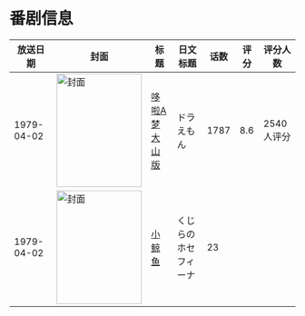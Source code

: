 # 番剧信息

|放送日期|封面|标题|日文标题|话数|评分|评分人数|
|---|---|---|---|---|---|---|
|1979-04-02|<img src="//lain.bgm.tv/pic/cover/c/64/b3/37460_gtg0V.jpg" alt="封面" style="width:150px;height:200px;object-fit:cover;">|[哆啦A梦 大山版](https://bangumi.tv/subject/37460)|ドラえもん|1787|8.6|2540人评分|
|1979-04-02|<img src="//lain.bgm.tv/pic/cover/c/92/5c/220037_gp1Tc.jpg" alt="封面" style="width:150px;height:200px;object-fit:cover;">|[小鲸鱼](https://bangumi.tv/subject/220037)|くじらのホセフィーナ|23|||
